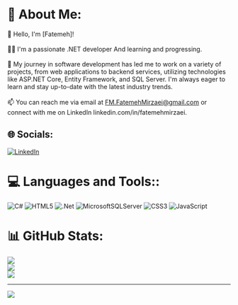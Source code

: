 # 💫 About Me:
👋 Hello, I'm [Fatemeh]!<br><br>👨‍💻 I'm a passionate .NET developer And learning and progressing.<br><br>🚀 My journey in software development has led me to work on a variety of projects, from web applications to backend services, utilizing technologies like ASP.NET Core, Entity Framework, and SQL Server. I'm always eager to learn and stay up-to-date with the latest industry trends.<br><br>📫 You can reach me via email at FM.FatemehMirzaei@gmail.com or connect with me on LinkedIn linkedin.com/in/fatemehmirzaei.


## 🌐 Socials:
[![LinkedIn](https://img.shields.io/badge/LinkedIn-%230077B5.svg?logo=linkedin&logoColor=white)](https://linkedin.com/in/linkedin.com/in/fatemehmirzaei) 

# 💻 Languages and Tools::
![C#](https://img.shields.io/badge/c%23-%23239120.svg?style=for-the-badge&logo=c-sharp&logoColor=white) ![HTML5](https://img.shields.io/badge/html5-%23E34F26.svg?style=for-the-badge&logo=html5&logoColor=white) ![.Net](https://img.shields.io/badge/.NET-5C2D91?style=for-the-badge&logo=.net&logoColor=white) ![MicrosoftSQLServer](https://img.shields.io/badge/Microsoft%20SQL%20Sever-CC2927?style=for-the-badge&logo=microsoft%20sql%20server&logoColor=white) ![CSS3](https://img.shields.io/badge/css3-%231572B6.svg?style=for-the-badge&logo=css3&logoColor=white) ![JavaScript](https://img.shields.io/badge/javascript-%23323330.svg?style=for-the-badge&logo=javascript&logoColor=%23F7DF1E)
# 📊 GitHub Stats:
![](https://github-readme-stats.vercel.app/api?username=fatemeh-mirzaei&theme=dark&hide_border=false&include_all_commits=false&count_private=false)<br/>
![](https://github-readme-streak-stats.herokuapp.com/?user=fatemeh-mirzaei&theme=dark&hide_border=false)<br/>
![](https://github-readme-stats.vercel.app/api/top-langs/?username=fatemeh-mirzaei&theme=dark&hide_border=false&include_all_commits=false&count_private=false&layout=compact)

---
[![](https://visitcount.itsvg.in/api?id=fatemeh-mirzaei&icon=0&color=0)](https://visitcount.itsvg.in)

<!-- Proudly created with GPRM ( https://gprm.itsvg.in ) -->
